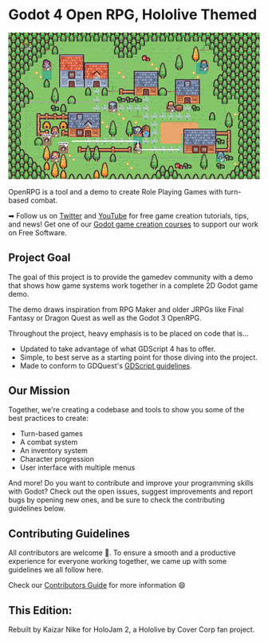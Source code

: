 # Godot 4 Open RPG, Hololive Themed

![Godot Open HoloRPG banner](media/holosanct.png)

OpenRPG is a tool and a demo to create Role Playing Games with turn-based combat.

➡ Follow us on [Twitter](https://twitter.com/NathanGDQuest) and [YouTube](https://www.youtube.com/c/gdquest/) for free game creation tutorials, tips, and news! Get one of our [Godot game creation courses](https://gdquest.mavenseed.com/courses) to support our work on Free Software.

## Project Goal

The goal of this project is to provide the gamedev community with a demo that shows how game systems work together in a complete 2D Godot game demo.

The demo draws inspiration from RPG Maker and older JRPGs like Final Fantasy or Dragon Quest as well as the Godot 3 OpenRPG.

Throughout the project, heavy emphasis is to be placed on code that is...

- Updated to take advantage of what GDScript 4 has to offer.
- Simple, to best serve as a starting point for those diving into the project.
- Made to conform to GDQuest's [GDScript guidelines](https://gdquest.gitbook.io/gdquests-guidelines/godot-gdscript-guidelines).

## Our Mission

Together, we're creating a codebase and tools to show you some of the best practices to create:

- Turn-based games
- A combat system
- An inventory system
- Character progression
- User interface with multiple menus

And more! Do you want to contribute and improve your programming skills with Godot? Check out the open issues, suggest improvements and report bugs by opening new ones, and be sure to check the contributing guidelines below.

## Contributing Guidelines

All contributors are welcome 🙂. To ensure a smooth and a productive experience for everyone working together, we came up with some guidelines we all follow here.

Check our [Contributors Guide](https://gdquest.gitbook.io/gdquests-guidelines/contributing-to-gdquest-projects/) for more information 😄

## This Edition:
Rebuilt by Kaizar Nike for HoloJam 2, a Hololive by Cover Corp fan project.

